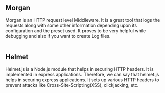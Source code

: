 ## **Morgan**
 Morgan is an HTTP request level Middleware. It is a great tool that logs the requests along with some other information depending upon its configuration and the preset used. It proves to be very helpful while debugging and also if you want to create Log files.
<br/><br/>
 ## **Helmet**
 Helmet.js is a Node.js module that helps in securing HTTP headers. It is implemented in express applications. Therefore, we can say that helmet.js helps in securing express applications. It sets up various HTTP headers to prevent attacks like Cross-Site-Scripting(XSS), clickjacking, etc.
 <br/><br/>